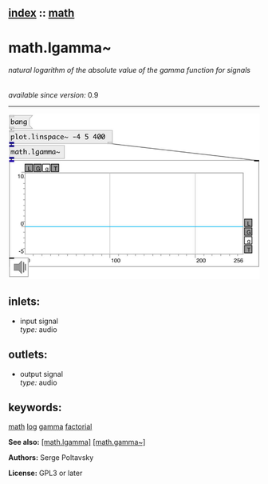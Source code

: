 [index](index.html) :: [math](category_math.html)
---

# math.lgamma~

###### natural logarithm of the absolute value of the gamma function for signals

*available since version:* 0.9

---




[![example](../examples/img/math.lgamma~.jpg)](../examples/pd/math.lgamma~.pd)









## inlets:

* input signal<br>
_type:_ audio



## outlets:

* output signal<br>
_type:_ audio



## keywords:

[math](keywords/math.html)
[log](keywords/log.html)
[gamma](keywords/gamma.html)
[factorial](keywords/factorial.html)



**See also:**
[\[math.lgamma\]](math.lgamma.html)
[\[math.gamma~\]](math.gamma~.html)




**Authors:** Serge Poltavsky




**License:** GPL3 or later





